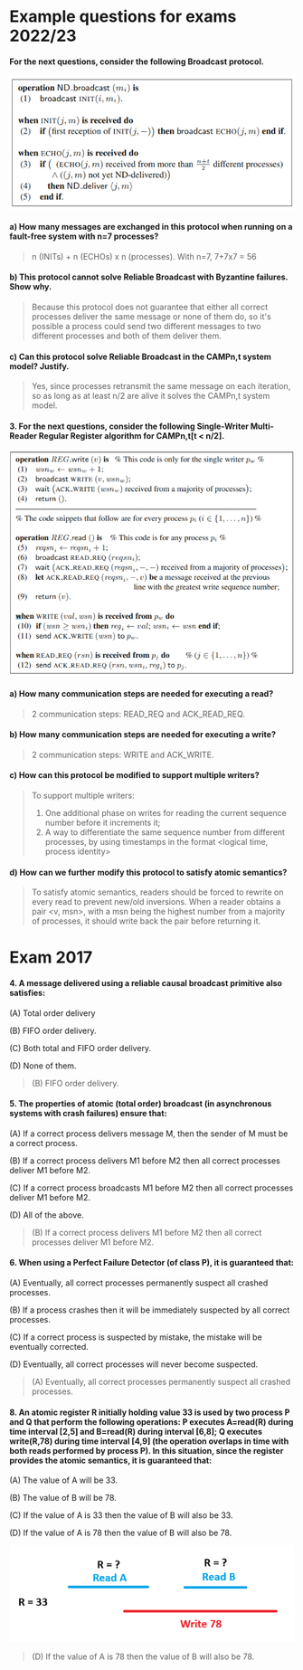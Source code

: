 # Example questions for exams 2022/23

#### For the next questions, consider the following Broadcast protocol.

![](./resources/example-questions-2223-2.png)

#### a) How many messages are exchanged in this protocol when running on a fault-free system with n=7 processes?

> n (INITs) + n (ECHOs) x n (processes). With n=7, 7+7x7 = 56

#### b) This protocol cannot solve Reliable Broadcast with Byzantine failures. Show why.

> Because this protocol does not guarantee that either all correct processes deliver the same message or none of them do, so it's possible a process could send two different messages to two different processes and both of them deliver them.

#### c) Can this protocol solve Reliable Broadcast in the CAMPn,t system model? Justify.

> Yes, since processes retransmit the same message on each iteration, so as long as at least n/2 are alive it solves the CAMPn,t system model.

#### 3. For the next questions, consider the following Single-Writer Multi-Reader Regular Register algorithm for CAMPn,t\[t < n/2].

![](./resources/example-questions-2223-3.png)

#### a) How many communication steps are needed for executing a read?

> 2 communication steps: READ_REQ and ACK_READ_REQ.

#### b) How many communication steps are needed for executing a write?

> 2 communication steps:  WRITE and ACK_WRITE.

#### c) How can this protocol be modified to support multiple writers?

> To support multiple writers:
> 1. One additional phase on writes for reading the current sequence number before it increments it;
> 2. A way to differentiate the same sequence number from different processes, by using timestamps in the format \<logical time, process identity\>

####  d) How can we further modify this protocol to satisfy atomic semantics?

>To satisfy atomic semantics, readers should be forced to rewrite on every read to prevent new/old inversions. When a reader obtains a pair \<v, msn\>, with a msn being the highest number from a majority of processes, it should write back the pair before returning it.

# Exam 2017

#### 4. A message delivered using a reliable causal broadcast primitive also satisfies:

(A) Total order delivery

(B) FIFO order delivery.

(C) Both total and FIFO order delivery.

(D) None of them.

> (B) FIFO order delivery.

#### 5. The properties of atomic (total order) broadcast (in asynchronous systems with crash failures) ensure that:

(A) If a correct process delivers message M, then the sender of M must be a correct process.

(B) If a correct process delivers M1 before M2 then all correct processes deliver M1 before M2.

(C) If a correct process broadcasts M1 before M2 then all correct processes deliver M1 before M2.

(D) All of the above.

> (B) If a correct process delivers M1 before M2 then all correct processes deliver M1 before M2.

#### 6. When using a Perfect Failure Detector (of class P), it is guaranteed that:

(A) Eventually, all correct processes permanently suspect all crashed processes.

(B) If a process crashes then it will be immediately suspected by all correct processes.

(C) If a correct process is suspected by mistake, the mistake will be eventually corrected.

(D) Eventually, all correct processes will never become suspected.

> (A) Eventually, all correct processes permanently suspect all crashed processes.

#### 8. An atomic register R initially holding value 33 is used by two process P and Q that perform the following operations: P executes A=read(R) during time interval \[2,5] and B=read(R) during interval \[6,8]; Q executes write(R,78) during time interval \[4,9] (the operation overlaps in time with both reads performed by process P). In this situation, since the register provides the atomic semantics, it is guaranteed that:

(A) The value of A will be 33.

(B) The value of B will be 78.

(C) If the value of A is 33 then the value of B will also be 33.

(D) If the value of A is 78 then the value of B will also be 78.

![](./resources/exam-2018-8.png)

> (D) If the value of A is 78 then the value of B will also be 78.